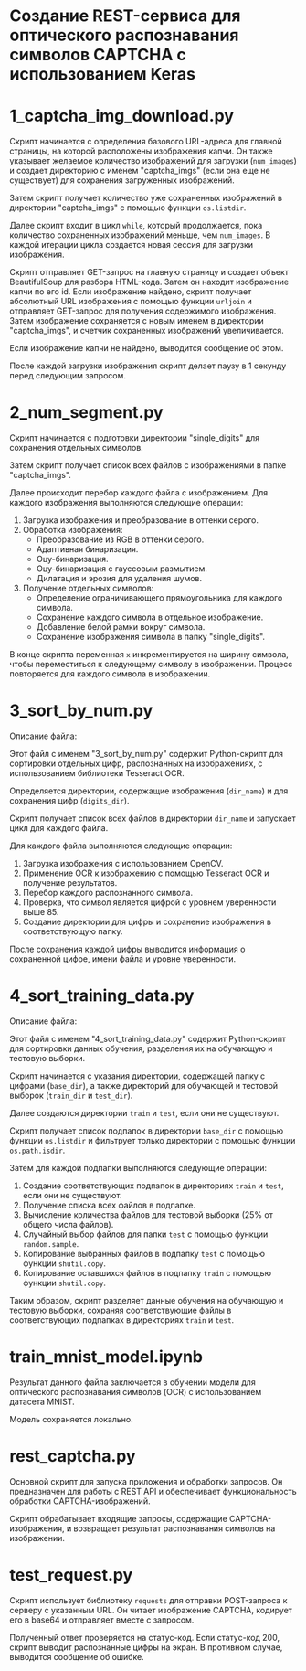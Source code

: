 # Создание REST-сервиса для оптического распознавания символов CAPTCHA с использованием Keras

# 1_captcha_img_download.py

Скрипт начинается с определения базового URL-адреса для главной страницы, на которой расположены изображения капчи. Он также указывает желаемое количество изображений для загрузки (`num_images`) и создает директорию с именем "captcha_imgs" (если она еще не существует) для сохранения загруженных изображений.

Затем скрипт получает количество уже сохраненных изображений в директории "captcha_imgs" с помощью функции `os.listdir`.

Далее скрипт входит в цикл `while`, который продолжается, пока количество сохраненных изображений меньше, чем `num_images`. В каждой итерации цикла создается новая сессия для загрузки изображения.

Скрипт отправляет GET-запрос на главную страницу и создает объект BeautifulSoup для разбора HTML-кода. Затем он находит изображение капчи по его id. Если изображение найдено, скрипт получает абсолютный URL изображения с помощью функции `urljoin` и отправляет GET-запрос для получения содержимого изображения. Затем изображение сохраняется с новым именем в директории "captcha_imgs", и счетчик сохраненных изображений увеличивается.

Если изображение капчи не найдено, выводится сообщение об этом.

После каждой загрузки изображения скрипт делает паузу в 1 секунду перед следующим запросом.

# 2_num_segment.py

Скрипт начинается с подготовки директории "single_digits" для сохранения отдельных символов.

Затем скрипт получает список всех файлов с изображениями в папке "captcha_imgs".

Далее происходит перебор каждого файла с изображением. Для каждого изображения выполняются следующие операции:

1. Загрузка изображения и преобразование в оттенки серого.
2. Обработка изображения:
   - Преобразование из RGB в оттенки серого.
   - Адаптивная бинаризация.
   - Оцу-бинаризация.
   - Оцу-бинаризация с гауссовым размытием.
   - Дилатация и эрозия для удаления шумов.
3. Получение отдельных символов:
   - Определение ограничивающего прямоугольника для каждого символа.
   - Сохранение каждого символа в отдельное изображение.
   - Добавление белой рамки вокруг символа.
   - Сохранение изображения символа в папку "single_digits".

В конце скрипта переменная `x` инкрементируется на ширину символа, чтобы переместиться к следующему символу в изображении. Процесс повторяется для каждого символа в изображении.

# 3_sort_by_num.py

Описание файла:

Этот файл с именем "3_sort_by_num.py" содержит Python-скрипт для сортировки отдельных цифр, распознанных на изображениях, с использованием библиотеки Tesseract OCR. 

Определяется директории, содержащие изображения (`dir_name`) и для сохранения цифр (`digits_dir`).

Скрипт получает список всех файлов в директории `dir_name` и запускает цикл для каждого файла.

Для каждого файла выполняются следующие операции:

1. Загрузка изображения с использованием OpenCV.
2. Применение OCR к изображению с помощью Tesseract OCR и получение результатов.
3. Перебор каждого распознанного символа.
4. Проверка, что символ является цифрой с уровнем уверенности выше 85.
5. Создание директории для цифры и сохранение изображения в соответствующую папку.

После сохранения каждой цифры выводится информация о сохраненной цифре, имени файла и уровне уверенности.

# 4_sort_training_data.py

Описание файла:

Этот файл с именем "4_sort_training_data.py" содержит Python-скрипт для сортировки данных обучения, разделения их на обучающую и тестовую выборки.

Скрипт начинается с указания директории, содержащей папку с цифрами (`base_dir`), а также директорий для обучающей и тестовой выборок (`train_dir` и `test_dir`).

Далее создаются директории `train` и `test`, если они не существуют.

Скрипт получает список подпапок в директории `base_dir` с помощью функции `os.listdir` и фильтрует только директории с помощью функции `os.path.isdir`.

Затем для каждой подпапки выполняются следующие операции:

1. Создание соответствующих подпапок в директориях `train` и `test`, если они не существуют.
2. Получение списка всех файлов в подпапке.
3. Вычисление количества файлов для тестовой выборки (25% от общего числа файлов).
4. Случайный выбор файлов для папки `test` с помощью функции `random.sample`.
5. Копирование выбранных файлов в подпапку `test` с помощью функции `shutil.copy`.
6. Копирование оставшихся файлов в подпапку `train` с помощью функции `shutil.copy`.

Таким образом, скрипт разделяет данные обучения на обучающую и тестовую выборки, сохраняя соответствующие файлы в соответствующих подпапках в директориях `train` и `test`.

# train_mnist_model.ipynb

Результат данного файла заключается в обучении модели для оптического распознавания символов (OCR) с использованием датасета MNIST.

Модель сохраняется локально.

# rest_captcha.py

Основной скрипт для запуска приложения и обработки запросов. Он предназначен для работы с REST API и обеспечивает функциональность обработки CAPTCHA-изображений.

Скрипт обрабатывает входящие запросы, содержащие CAPTCHA-изображения, и возвращает результат распознавания символов на изображении.

# test_request.py

Скрипт использует библиотеку `requests` для отправки POST-запроса к серверу с указанным URL. Он читает изображение CAPTCHA, кодирует его в base64 и отправляет вместе с запросом.

Полученный ответ проверяется на статус-код. Если статус-код 200, скрипт выводит распознанные цифры на экран. В противном случае, выводится сообщение об ошибке.








